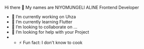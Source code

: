 Hi there 👋
My names are NIYOMUNGELI ALINE 
Frontend Developer

- 🔭 I’m currently working on Uhza 
- 🌱 I’m currently learning Flutter
- 👯 I’m looking to collaborate on ...
- 🤔 I’m looking for help with your Project
- - ⚡ Fun fact: I don't know to cook 
<!-- - 💬  -->
<!-- - 📫 How to reach me: ... -->
<!-- - 😄 Pronouns:  -->

